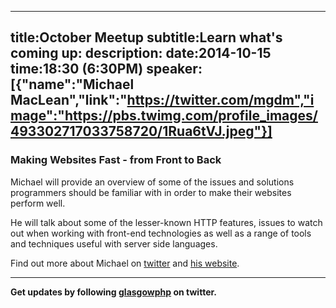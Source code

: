 ----
title:October Meetup
subtitle:Learn what's coming up:
description:
date:2014-10-15
time:18:30 (6:30PM)
speaker:[{"name":"Michael MacLean","link":"https://twitter.com/mgdm","image":"https://pbs.twimg.com/profile_images/493302717033758720/1Rua6tVJ.jpeg"}]
----

### Making Websites Fast - from Front to Back

Michael will provide an overview of some of the issues and solutions
programmers should be familiar with in order to make their websites perform 
well.

He will talk about some of the lesser-known HTTP features, issues to watch out 
when working with front-end technologies as well as a range of tools and 
techniques useful with server side languages.

Find out more about Michael on [twitter][4] and [his website][5].  

---

**Get updates by following [glasgowphp][99] on twitter.**

[4]: https://twitter.com/mgdm
[5]: http://mgdm.net
[98]: http://glasgowphp.co.uk/becomeaspeaker
[99]: https://twitter.com/glasgowphp